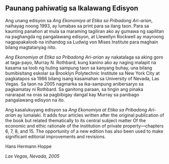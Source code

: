 ## Paunang pahiwatig sa Ikalawang Edisyon

Ang unang edisyon sa *Ang Ekonomiya at Etika sa Pribadong Ari-arian*, naihayag noong 1993, ay lumabas sa print para sa ilang taon. Para sa kaunting panahon at mula sa maraming tagiliran ako ay gumawa ng sapilitan na paghangda ng pangalawang edisyon, at Llewellyn Rockwell ay mayroong nagpapakaloob na inihandog sa Ludwig von Mises Institute para maghain bilang magtatanyag nito.

*Ang Ekonomiya at Etika sa Pribadong Ari-arian* ay nakatalaga sa aking goro at taga-payo, Murray N. Rothbard, kung kanino ako ay naging malapit na kasama sa loob ng huling sampung taon sa kanyang buhay, una bilang bumibisitang eskolar sa Brooklyn Polytechnic Institute sa New York City at pagkatapos sa 1986 bilang isang kasamahan sa University of Nevada, Las Vegas. Sa taon na 2005 nagmarka sa ika-sampung anibersaryo sa pagkamatay ni Rothbard. Sa ganitong paraan, sa tingin ang pinaka nararapat na oras sa pagbibigay dangal kay Murray sa panibago pangalawang edisyon na ito.

Ang kasalukuyang edisyon sa *Ang Ekonomiya at Etika sa Pribadong Ari-arian* ay lumalaki. It adds four articles written after the original publication of the book but related thematically to its central subject matter Of the economic and ethic rationale of the institution of private property—chapters 6, 7, 8, and 15. The opportunity of a new edition has also been used to make significant editorial improvements and revisions.

Hans Hermann Hoppe

*Las Vegas, Nevada, 2005*